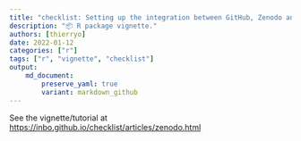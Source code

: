 ```yaml
---
title: "checklist: Setting up the integration between GitHub, Zenodo and ORCID"
description: "📦 R package vignette."
authors: [thierryo]
date: 2022-01-12
categories: ["r"]
tags: ["r", "vignette", "checklist"]
output: 
    md_document:
        preserve_yaml: true
        variant: markdown_github
---
```


See the vignette/tutorial at <https://inbo.github.io/checklist/articles/zenodo.html>

